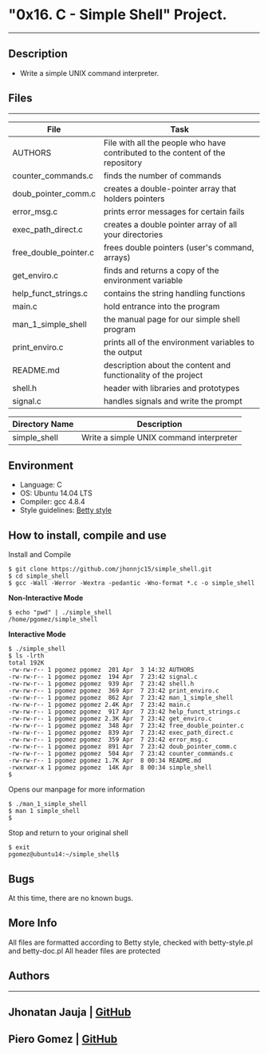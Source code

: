 # "0x16. C - Simple Shell" Project.
---
## Description
* Write a simple UNIX command interpreter.

## Files
---
File|Task
---|---
AUTHORS | File with all the people who have contributed to the content of the repository
counter_commands.c | finds the number of commands
doub_pointer_comm.c | creates a double-pointer array that holders pointers
error_msg.c | prints error messages for certain fails
exec_path_direct.c | creates a double pointer array of all your directories
free_double_pointer.c | frees double pointers (user's command, arrays)
get_enviro.c | finds and returns a copy of the environment variable
help_funct_strings.c | contains the string handling functions
main.c | hold entrance into the program
man_1_simple_shell | the manual page for our simple shell program
print_enviro.c | prints all of the environment variables to the output
README.md | description about the content and functionality of the project
shell.h | header with libraries and prototypes
signal.c | handles signals and write the prompt

Directory Name | Description
---|---
simple_shell | Write a simple UNIX command interpreter

## Environment
* Language: C
* OS: Ubuntu 14.04 LTS
* Compiler: gcc 4.8.4
* Style guidelines: [Betty style](https://github.com/holbertonschool/Betty/wiki)

## How to install, compile and use
Install and Compile

```
$ git clone https://github.com/jhonnjc15/simple_shell.git
$ cd simple_shell
$ gcc -Wall -Werror -Wextra -pedantic -Wno-format *.c -o simple_shell
```

**Non-Interactive Mode**
```
$ echo "pwd" | ./simple_shell
/home/pgomez/simple_shell
```

**Interactive Mode**
```
$ ./simple_shell
$ ls -lrth
total 192K
-rw-rw-r-- 1 pgomez pgomez  201 Apr  3 14:32 AUTHORS
-rw-rw-r-- 1 pgomez pgomez  194 Apr  7 23:42 signal.c
-rw-rw-r-- 1 pgomez pgomez  939 Apr  7 23:42 shell.h
-rw-rw-r-- 1 pgomez pgomez  369 Apr  7 23:42 print_enviro.c
-rw-rw-r-- 1 pgomez pgomez  862 Apr  7 23:42 man_1_simple_shell
-rw-rw-r-- 1 pgomez pgomez 2.4K Apr  7 23:42 main.c
-rw-rw-r-- 1 pgomez pgomez  917 Apr  7 23:42 help_funct_strings.c
-rw-rw-r-- 1 pgomez pgomez 2.3K Apr  7 23:42 get_enviro.c
-rw-rw-r-- 1 pgomez pgomez  348 Apr  7 23:42 free_double_pointer.c
-rw-rw-r-- 1 pgomez pgomez  839 Apr  7 23:42 exec_path_direct.c
-rw-rw-r-- 1 pgomez pgomez  359 Apr  7 23:42 error_msg.c
-rw-rw-r-- 1 pgomez pgomez  891 Apr  7 23:42 doub_pointer_comm.c
-rw-rw-r-- 1 pgomez pgomez  504 Apr  7 23:42 counter_commands.c
-rw-rw-r-- 1 pgomez pgomez 1.7K Apr  8 00:34 README.md
-rwxrwxr-x 1 pgomez pgomez  14K Apr  8 00:34 simple_shell
$
```
Opens our manpage for more information
```
$ ./man_1_simple_shell
$ man 1 simple_shell
$
```

Stop and return to your original shell
```
$ exit 
pgomez@ubuntu14:~/simple_shell$
```

## Bugs
At this time, there are no known bugs.

## More Info
All files are formatted according to Betty style, checked with betty-style.pl and betty-doc.pl
All header files are protected

## Authors
---
Jhonatan Jauja | [GitHub](https://github.com/jhonnjc15)
---
Piero Gomez | [GitHub](https://github.com/pgomezboza)
---